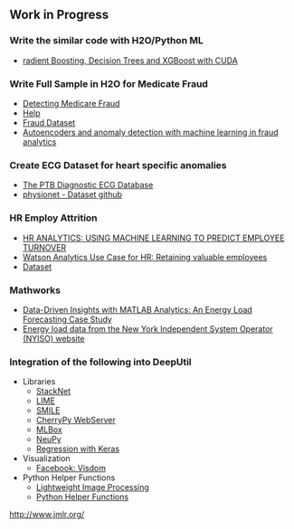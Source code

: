 ## Work in Progress ##

### Write the similar code with H2O/Python ML ###
 - [radient Boosting, Decision Trees and XGBoost with CUDA](https://devblogs.nvidia.com/parallelforall/gradient-boosting-decision-trees-xgboost-cuda/)

### Write Full Sample in H2O for Medicate Fraud ###
 - [Detecting Medicare Fraud](https://blog.dataiku.com/2015/08/12/medicare-fraud)
 - [Help](https://github.com/h2oai/sales-engineering/blob/master/customers/change_healthcare/notebooks/medicare_fraud.ipynb)
 - [Fraud Dataset](https://oig.hhs.gov/exclusions/exclusions_list.asp#instruct)
 - [Autoencoders and anomaly detection with machine learning in fraud analytics](https://shiring.github.io/machine_learning/2017/05/01/fraud)

### Create ECG Dataset for heart specific anomalies ###
 - [The PTB Diagnostic ECG Database](https://www.physionet.org/physiobank/database/ptbdb/)
 - [physionet - Dataset github](https://github.com/MIT-LCP/physionet)

### HR Employ Attrition ###
 - [HR ANALYTICS: USING MACHINE LEARNING TO PREDICT EMPLOYEE TURNOVER](http://www.business-science.io/business/2017/09/18/hr_employee_attrition.html)
 - [Watson Analytics Use Case for HR: Retaining valuable employees](https://www.ibm.com/communities/analytics/watson-analytics-blog/watson-analytics-use-case-for-hr-retaining-valuable-employees/)
 - [Dataset](https://www.ibm.com/communities/analytics/watson-analytics-blog/hr-employee-attrition/)

### Mathworks ###
 - [Data-Driven Insights with MATLAB Analytics: An Energy Load Forecasting Case Study](https://www.mathworks.com/company/newsletters/articles/data-driven-insights-with-matlab-analytics-an-energy-load-forecasting-case-study.html)
 - [Energy load data from the New York Independent System Operator (NYISO) website](http://mis.nyiso.com/public/)
 
### Integration of the following into DeepUtil ###
 - Libraries
   - [StackNet](https://github.com/kaz-Anova/StackNet)
   - [LIME](https://github.com/marcotcr/lime)
   - [SMILE](http://haifengl.github.io/smile/)
   - [CherryPy WebServer](http://cherrypy.org/)
   - [MLBox](https://github.com/AxeldeRomblay/MLBox)
   - [NeuPy](http://neupy.com/2016/12/17/hyperparameter_optimization_for_neural_networks.html)
   - [Regression with Keras](https://machinelearningmastery.com/regression-tutorial-keras-deep-learning-library-python/)
 - Visualization
   - [Facebook: Visdom](https://github.com/facebookresearch/visdom)
 - Python Helper Functions  
   - [Lightweight Image Processing](https://github.com/parambharat/CarND-helpers/blob/master/image_processing/Image_processing_tutorial.ipynb)
   - [Python Helper Functions](https://www.kaggle.com/gaborfodor/from-eda-to-the-top-lb-0-367)

http://www.jmlr.org/
